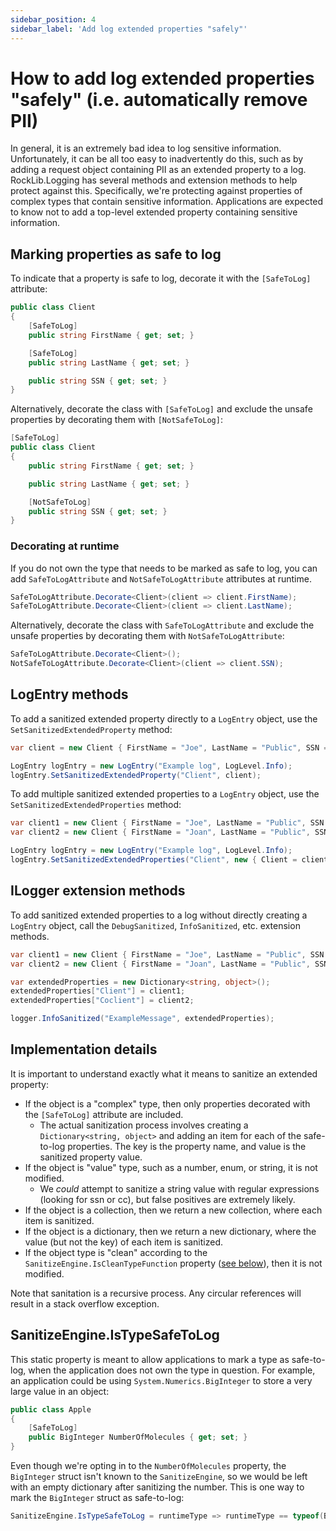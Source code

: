 ```yaml
---
sidebar_position: 4
sidebar_label: 'Add log extended properties "safely"'
---
```


# How to add log extended properties "safely" (i.e. automatically remove PII)

In general, it is an extremely bad idea to log sensitive information. Unfortunately, it can be all too easy to inadvertently do this, such as by adding a request object containing PII as an extended property to a log. RockLib.Logging has several methods and extension methods to help protect against this. Specifically, we're protecting against properties of complex types that contain sensitive information. Applications are expected to know not to add a top-level extended property containing sensitive information.

## Marking properties as safe to log

To indicate that a property is safe to log, decorate it with the `[SafeToLog]` attribute:

```csharp
public class Client
{
    [SafeToLog]
    public string FirstName { get; set; }

    [SafeToLog]
    public string LastName { get; set; }

    public string SSN { get; set; }
}
```

Alternatively, decorate the class with `[SafeToLog]` and exclude the unsafe properties by decorating them with `[NotSafeToLog]`:

```csharp
[SafeToLog]
public class Client
{
    public string FirstName { get; set; }

    public string LastName { get; set; }

    [NotSafeToLog]
    public string SSN { get; set; }
}
```

### Decorating at runtime

If you do not own the type that needs to be marked as safe to log, you can add `SafeToLogAttribute` and `NotSafeToLogAttribute` attributes at runtime.

```csharp
SafeToLogAttribute.Decorate<Client>(client => client.FirstName);
SafeToLogAttribute.Decorate<Client>(client => client.LastName);
```

Alternatively, decorate the class with `SafeToLogAttribute` and exclude the unsafe properties by decorating them with `NotSafeToLogAttribute`:

```csharp
SafeToLogAttribute.Decorate<Client>();
NotSafeToLogAttribute.Decorate<Client>(client => client.SSN);
```

## LogEntry methods

To add a sanitized extended property directly to a `LogEntry` object, use the `SetSanitizedExtendedProperty` method:

```csharp
var client = new Client { FirstName = "Joe", LastName = "Public", SSN = "123-45-6789" };

LogEntry logEntry = new LogEntry("Example log", LogLevel.Info);
logEntry.SetSanitizedExtendedProperty("Client", client);
```

To add multiple sanitized extended properties to a `LogEntry` object, use the `SetSanitizedExtendedProperties` method:

```csharp
var client1 = new Client { FirstName = "Joe", LastName = "Public", SSN = "123-45-6789" };
var client2 = new Client { FirstName = "Joan", LastName = "Public", SSN = "987-65-4321" };

LogEntry logEntry = new LogEntry("Example log", LogLevel.Info);
logEntry.SetSanitizedExtendedProperties("Client", new { Client = client1, Coclient = client2 });
```

## ILogger extension methods

To add sanitized extended properties to a log without directly creating a `LogEntry` object, call the `DebugSanitized`, `InfoSanitized`, etc. extension methods.

```csharp
var client1 = new Client { FirstName = "Joe", LastName = "Public", SSN = "123-45-6789" };
var client2 = new Client { FirstName = "Joan", LastName = "Public", SSN = "987-65-4321" };

var extendedProperties = new Dictionary<string, object>();
extendedProperties["Client"] = client1;
extendedProperties["Coclient"] = client2;

logger.InfoSanitized("ExampleMessage", extendedProperties);
```

## Implementation details

It is important to understand exactly what it means to sanitize an extended property:

- If the object is a "complex" type, then only properties decorated with the `[SafeToLog]` attribute are included.
  - The actual sanitization process involves creating a `Dictionary<string, object>` and adding an item for each of the safe-to-log properties. The key is the property name, and value is the sanitized property value.
- If the object is "value" type, such as a number, enum, or string, it is not modified.
  - We *could* attempt to sanitize a string value with regular expressions (looking for ssn or cc), but false positives are extremely likely.
- If the object is a collection, then we return a new collection, where each item is sanitized.
- If the object is a dictionary, then we return a new dictionary, where the value (but not the key) of each item is sanitized.
- If the object type is "clean" according to the `SanitizeEngine.IsCleanTypeFunction` property ([see below](#sanitizeengineistypesafetolog)), then it is not modified.

Note that sanitation is a recursive process. Any circular references will result in a stack overflow exception.

## SanitizeEngine.IsTypeSafeToLog

This static property is meant to allow applications to mark a type as safe-to-log, when the application does not own the type in question. For example, an application could be using `System.Numerics.BigInteger` to store a very large value in an object:

```csharp
public class Apple
{
    [SafeToLog]
    public BigInteger NumberOfMolecules { get; set; }
}
```

Even though we're opting in to the `NumberOfMolecules` property, the `BigInteger` struct isn't known to the `SanitizeEngine`, so we would be left with an empty dictionary after sanitizing the number. This is one way to mark the `BigInteger` struct as safe-to-log:

```csharp
SanitizeEngine.IsTypeSafeToLog = runtimeType => runtimeType == typeof(BigInteger);
```
